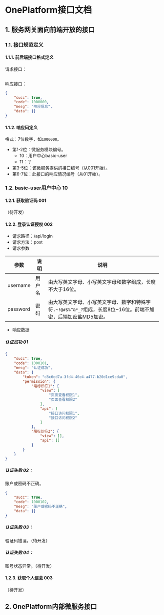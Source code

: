 # OnePlatform接口文档

## 1. 服务网关面向前端开放的接口

### 1.1. 接口规范定义

#### 1.1.1. 前后端接口格式定义

请求接口：

```json

```

响应接口：

```json
{
    "succ": true,
    "code": 1000000,
    "mesg": "响应信息",
    "data": {}
}
```

#### 1.1.2. 响应码定义

格式：7位数字，如`1000000`。

- 第1-2位：微服务模块编号。
    - 10：用户中心basic-user
    - 11：？
- 第3-5位：该微服务提供的接口编号（从001开始）。
- 第6-7位：此接口的响应情况编号（从01开始）。

### 1.2. basic-user用户中心 10

#### 1.2.1. 获取验证码 001

（待开发）

#### 1.2.2. 登录认证授权 002

- 请求路径：/api/login
- 请求方法：post
- 请求参数

| 参数     | 说明   | 说明                                                         |
| -------- | ------ | ------------------------------------------------------------ |
| username | 用户名 | 由大写英文字母、小写英文字母和数字组成，长度不大于16位。     |
| password | 密码   | 由大写英文字母、小写英文字母、数字和特殊字符`.~!@#$%^&*_?`组成，长度8位~16位。前端不加密，后端加密盐MD5加密。 |

- 响应数据

##### 认证成功 01

```json
{
    "succ": true,
    "code": 1000101,
    "mesg": "认证成功",
    "data": {
        "token": "d8c6ed7a-3fd4-46e4-a477-b20d1ce9cda0",
        "permission": {
            "端标识符1": {
                "view": [
                    "页面查看权限1",
                    "页面查看权限2"
                ],
                "api": [
                    "接口访问权限1",
                    "接口访问权限2"
                ]
            },
            "端标识符2": {
                "view": [],
                "api": []
            }
        }
    }
}
```

##### 认证失败 02：

账户或密码不正确。

```json
{
    "succ": true,
    "code": 1000102,
    "mesg": "账户或密码不正确",
    "data": {}
}
```

##### 认证失败 03：

验证码错误。（待开发）

##### 认证失败 04：

账号状态异常。（待开发）

#### 1.2.3. 获取个人信息 003

（待开发）

## 2. OnePlatform内部微服务接口



